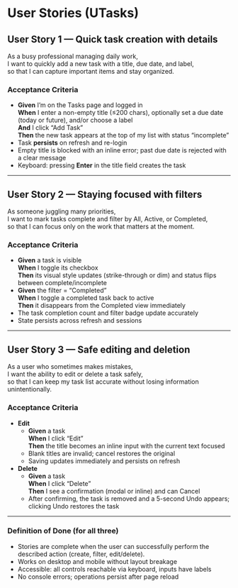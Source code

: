 # User Stories (UTasks)

## User Story 1 — Quick task creation with details
As a busy professional managing daily work,  
I want to quickly add a new task with a title, due date, and label,  
so that I can capture important items  and stay organized.  

### Acceptance Criteria
- **Given** I’m on the Tasks page and logged in  
  **When** I enter a non-empty title (≤200 chars), optionally set a due date (today or future), and/or choose a label  
  **And** I click “Add Task”  
  **Then** the new task appears at the top of my list with status “incomplete”  
- Task **persists** on refresh and re-login  
- Empty title is blocked with an inline error; past due date is rejected with a clear message  
- Keyboard: pressing **Enter** in the title field creates the task  

---

## User Story 2 — Staying focused with filters
As someone juggling many priorities,  
I want to mark tasks complete and filter by All, Active, or Completed,  
so that I can focus only on the work that matters at the moment.  

### Acceptance Criteria
- **Given** a task is visible  
  **When** I toggle its checkbox  
  **Then** its visual style updates (strike-through or dim) and status flips between complete/incomplete  
- **Given** the filter = “Completed”  
  **When** I toggle a completed task back to active  
  **Then** it disappears from the Completed view immediately  
- The task completion count and filter badge update accurately  
- State persists across refresh and sessions  

---

## User Story 3 — Safe editing and deletion
As a user who sometimes makes mistakes,  
I want the ability to edit or delete a task safely,  
so that I can keep my task list accurate without losing information unintentionally.  

### Acceptance Criteria
- **Edit**
  - **Given** a task  
    **When** I click “Edit”  
    **Then** the title becomes an inline input with the current text focused  
  - Blank titles are invalid; cancel restores the original  
  - Saving updates immediately and persists on refresh  
- **Delete**
  - **Given** a task  
    **When** I click “Delete”  
    **Then** I see a confirmation (modal or inline) and can Cancel  
  - After confirming, the task is removed and a 5-second Undo appears; clicking Undo restores the task  

---

### Definition of Done (for all three)
- Stories are complete when the user can successfully perform the described action (create, filter, edit/delete).  
- Works on desktop and mobile without layout breakage  
- Accessible: all controls reachable via keyboard, inputs have labels 
- No console errors; operations persist after page reload  
